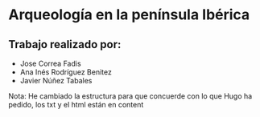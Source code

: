 # Arqueología en la península Ibérica
## Trabajo realizado por:
- Jose Correa Fadis
- Ana Inés Rodríguez Benitez
- Javier Núñez Tabales

Nota: He cambiado la estructura para que concuerde con lo que Hugo ha pedido, los txt y el html están en content